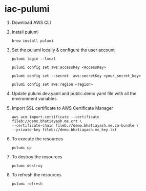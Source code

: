 # iac-pulumi

1. Download AWS CLI

2. Install pulumi

    ```
   brew install pulumi
   ```

3. Set the pulumi locally & configure the user account
    ```
   pulumi login --local
   ```
    ```
   pulumi config set aws:accessKey <AccessKey>
   ```
   ```
   pulumi config set --secret  aws:secretKey <your_secret_key>
   ```
   ```
   pulumi config set aws:region <region>
   ```

4. Update pulumi.dev.yaml and public.demo.yaml file with all the environment variables
   
5. Import SSL certificate to AWS Certificate Manager
   ```
   aws acm import-certificate --certificate fileb://demo.bhatiayash.me.crt \
   --certificate-chain fileb://demo.bhatiayash.me.ca-bundle \
   --private-key fileb://demo.bhatiayash.me_key.txt
   ```

6. To execute the resources
    ```
   pulumi up
   ```
7. To destroy the resources
    ```
   pulumi destroy
   ```
8. To refresh the resources
    ```
   pulumi refresh
   ```